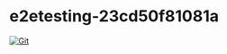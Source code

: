 # e2etesting-23cd50f81081a

[![Git](https://app.soluble.cloud/api/v1/public/badges/a78c22da-9b51-4c79-990a-1418f71e6260.svg?orgId=451115019187)](https://app.soluble.cloud/repos/details/github.com/michaelneale/e2etesting-23cd50f81081a?orgId=451115019187)  